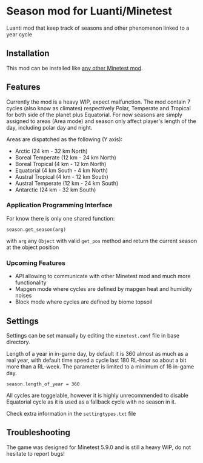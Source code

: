# Season mod for Luanti/Minetest

Luanti mod that keep track of seasons and other phenomenon linked to a year cycle

## Installation

This mod can be installed like
[any other Minetest mod](https://wiki.minetest.net/Installing_Mods).

## Features

Currently the mod is a heavy WIP, expect malfunction. The mod contain 7 cycles
(also know as climates) respectively Polar, Temperate and Tropical for both side of the planet
plus Equatorial. For now seasons are simply assigned to areas (Area mode) and season only affect
player's length of the day, including polar day and night.

Areas are dispatched as the following (Y axis):
- Arctic			(24 km - 32 km North)
- Boreal Temperate	(12 km - 24 km North)
- Boreal Tropical	(4 km - 12 km North)
- Equatorial 		(4 km South - 4 km North)
- Austral Tropical	(4 km - 12 km South)
- Austral Temperate	(12 km - 24 km South)
- Antarctic			(24 km - 32 km South)

### Application Programming Interface

For know there is only one shared function:

`season.get_season(arg)`

with `arg` any `Object` with valid `get_pos`
method and return the current season at the object position

### Upcoming Features

- API allowing to communicate with other Minetest mod and much more functionality
- Mapgen mode where cycles are defined by mapgen heat and humidity noises
- Block mode where cycles are defined by biome topsoil

## Settings

Settings can be set manually by editing the `minetest.conf` file in base directory.

Length of a year in in-game day, by default it is 360 almost as much as a real year, with
default time speed a cycle last 180 RL-hour so about a bit more than a RL-week. The
parameter is limited to a minimum of 16 in-game day.

`season.length_of_year = 360`

All cycles are toggelable, however it is highly unrecommended to disable Equatorial cycle as it is
used as a fallback cycle with no season in it.

Check extra information in the `settingtypes.txt` file

## Troubleshooting

The game was designed for Minetest 5.9.0 and is still a heavy WIP, do not hesitate to report bugs!
